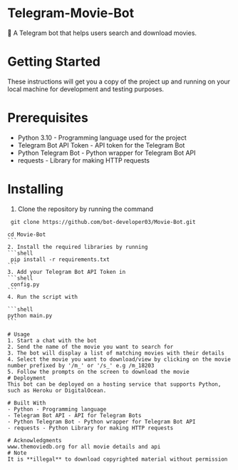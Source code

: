 # Telegram-Movie-Bot
🎥 A Telegram bot that helps users search and download movies.

# Getting Started
These instructions will get you a copy of the project up and running on your local machine for development and testing purposes.

# Prerequisites
- Python 3.10 - Programming language used for the project
- Telegram Bot API Token - API token for the Telegram Bot
- Python Telegram Bot - Python wrapper for Telegram Bot API
- requests - Library for making HTTP requests
# Installing
1. Clone the repository by running the command

```shell
 git clone https://github.com/bot-developer03/Movie-Bot.git
```
````
cd Movie-Bot
```
2. Install the required libraries by running
```shell
 pip install -r requirements.txt
```
3. Add your Telegram Bot API Token in
```shell
 config.py
```
4. Run the script with 

```shell
python main.py
```

# Usage
1. Start a chat with the bot
2. Send the name of the movie you want to search for
3. The bot will display a list of matching movies with their details
4. Select the movie you want to download/view by clicking on the movie number prefixed by '/m_' or '/s_' e.g /m_18203
5. Follow the prompts on the screen to download the movie
# Deployment
This bot can be deployed on a hosting service that supports Python, such as Heroku or DigitalOcean.

# Built With
- Python - Programming language
- Telegram Bot API - API for Telegram Bots
- Python Telegram Bot - Python wrapper for Telegram Bot API
- requests - Python Library for making HTTP requests

# Acknowledgments
www.themoviedb.org for all movie details and api
# Note
It is **illegal** to download copyrighted material without permission
